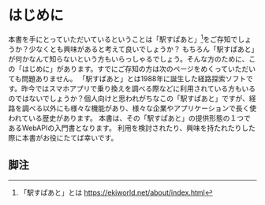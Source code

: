 # はじめに

本書を手にとっていただいているということは「駅すぱあと」[^1]をご存知でしょうか？少なくとも興味があると考えて良いでしょうか？
もちろん「駅すぱあと」が何かなんて知らないという方もいらっしゃるでしょう。そんな方のために、この「はじめに」があります。すでにご存知の方は次のページをめくっていただいても問題ありません。
「駅すぱあと」とは1988年に誕生した経路探索ソフトです。昨今ではスマホアプリで乗り換えを調べる際などに利用されている方もいるのではないでしょうか？個人向けと思われがちなこの「駅すぱあと」ですが、経路を調べる以外にも様々な機能があり、様々な企業やアプリケーションで長く使われている歴史があります。
本書は、その「駅すぱあと」の提供形態の１つであるWebAPIの入門書となります。
利用を検討されたり、興味を持たれたりした際に本書がお役にたてば幸いです。

## 脚注
[^1]: 「駅すぱあと」とは https://ekiworld.net/about/index.html
